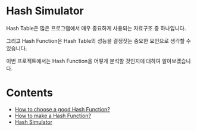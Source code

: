 Hash Simulator
==============
Hash Table은 많은 프로그램에서 매우 중요하게 사용되는 자료구조 중 하나입니다.   
   
그리고 Hash Function은 Hash Table의 성능을 결정짓는 중요한 요인으로 생각할 수 있습니다.      
   
이번 프로젝트에서는 Hash Function을 어떻게 분석할 것인지에 대하여 알아보겠습니다.   
     
Contents
========
* [How to choose a good Hash Function?](https://github.com/minseok127/Hash-Simulator/wiki/How-to-choose-a-good-Hash-Function%3F)
* [How to make a Hash Function?](https://github.com/minseok127/Hash-Simulator/wiki/How-to-make-a-Hash-Function%3F)
* [Hash Simulator](https://github.com/minseok127/Hash-Simulator/wiki/Hash-Simulator)   
